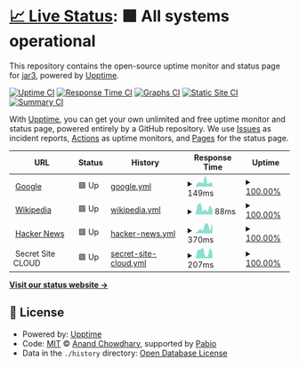 # [📈 Live Status](https://capatres.com.ar): <!--live status--> **🟩 All systems operational**

This repository contains the open-source uptime monitor and status page for [jar3](https://capatres.com.ar), powered by [Upptime](https://github.com/upptime/upptime).

[![Uptime CI](https://github.com/jar3/upptime/workflows/Uptime%20CI/badge.svg)](https://github.com/jar3/upptime/actions?query=workflow%3A%22Uptime+CI%22)
[![Response Time CI](https://github.com/jar3/upptime/workflows/Response%20Time%20CI/badge.svg)](https://github.com/jar3/upptime/actions?query=workflow%3A%22Response+Time+CI%22)
[![Graphs CI](https://github.com/jar3/upptime/workflows/Graphs%20CI/badge.svg)](https://github.com/jar3/upptime/actions?query=workflow%3A%22Graphs+CI%22)
[![Static Site CI](https://github.com/jar3/upptime/workflows/Static%20Site%20CI/badge.svg)](https://github.com/jar3/upptime/actions?query=workflow%3A%22Static+Site+CI%22)
[![Summary CI](https://github.com/jar3/upptime/workflows/Summary%20CI/badge.svg)](https://github.com/jar3/upptime/actions?query=workflow%3A%22Summary+CI%22)

With [Upptime](https://upptime.js.org), you can get your own unlimited and free uptime monitor and status page, powered entirely by a GitHub repository. We use [Issues](https://github.com/jar3/upptime/issues) as incident reports, [Actions](https://github.com/jar3/upptime/actions) as uptime monitors, and [Pages](https://capatres.com.ar) for the status page.

<!--start: status pages-->
<!-- This summary is generated by Upptime (https://github.com/upptime/upptime) -->
<!-- Do not edit this manually, your changes will be overwritten -->
<!-- prettier-ignore -->
| URL | Status | History | Response Time | Uptime |
| --- | ------ | ------- | ------------- | ------ |
| <img alt="" src="https://icons.duckduckgo.com/ip3/www.google.com.ico" height="13"> [Google](https://www.google.com) | 🟩 Up | [google.yml](https://github.com/jar3/upptime/commits/HEAD/history/google.yml) | <details><summary><img alt="Response time graph" src="./graphs/google/response-time-week.png" height="20"> 149ms</summary><br><a href="https://jar3.github.io/upptime/history/google"><img alt="Response time 109" src="https://img.shields.io/endpoint?url=https%3A%2F%2Fraw.githubusercontent.com%2Fjar3%2Fupptime%2FHEAD%2Fapi%2Fgoogle%2Fresponse-time.json"></a><br><a href="https://jar3.github.io/upptime/history/google"><img alt="24-hour response time 291" src="https://img.shields.io/endpoint?url=https%3A%2F%2Fraw.githubusercontent.com%2Fjar3%2Fupptime%2FHEAD%2Fapi%2Fgoogle%2Fresponse-time-day.json"></a><br><a href="https://jar3.github.io/upptime/history/google"><img alt="7-day response time 149" src="https://img.shields.io/endpoint?url=https%3A%2F%2Fraw.githubusercontent.com%2Fjar3%2Fupptime%2FHEAD%2Fapi%2Fgoogle%2Fresponse-time-week.json"></a><br><a href="https://jar3.github.io/upptime/history/google"><img alt="30-day response time 111" src="https://img.shields.io/endpoint?url=https%3A%2F%2Fraw.githubusercontent.com%2Fjar3%2Fupptime%2FHEAD%2Fapi%2Fgoogle%2Fresponse-time-month.json"></a><br><a href="https://jar3.github.io/upptime/history/google"><img alt="1-year response time 109" src="https://img.shields.io/endpoint?url=https%3A%2F%2Fraw.githubusercontent.com%2Fjar3%2Fupptime%2FHEAD%2Fapi%2Fgoogle%2Fresponse-time-year.json"></a></details> | <details><summary><a href="https://jar3.github.io/upptime/history/google">100.00%</a></summary><a href="https://jar3.github.io/upptime/history/google"><img alt="All-time uptime 100.00%" src="https://img.shields.io/endpoint?url=https%3A%2F%2Fraw.githubusercontent.com%2Fjar3%2Fupptime%2FHEAD%2Fapi%2Fgoogle%2Fuptime.json"></a><br><a href="https://jar3.github.io/upptime/history/google"><img alt="24-hour uptime 100.00%" src="https://img.shields.io/endpoint?url=https%3A%2F%2Fraw.githubusercontent.com%2Fjar3%2Fupptime%2FHEAD%2Fapi%2Fgoogle%2Fuptime-day.json"></a><br><a href="https://jar3.github.io/upptime/history/google"><img alt="7-day uptime 100.00%" src="https://img.shields.io/endpoint?url=https%3A%2F%2Fraw.githubusercontent.com%2Fjar3%2Fupptime%2FHEAD%2Fapi%2Fgoogle%2Fuptime-week.json"></a><br><a href="https://jar3.github.io/upptime/history/google"><img alt="30-day uptime 100.00%" src="https://img.shields.io/endpoint?url=https%3A%2F%2Fraw.githubusercontent.com%2Fjar3%2Fupptime%2FHEAD%2Fapi%2Fgoogle%2Fuptime-month.json"></a><br><a href="https://jar3.github.io/upptime/history/google"><img alt="1-year uptime 99.99%" src="https://img.shields.io/endpoint?url=https%3A%2F%2Fraw.githubusercontent.com%2Fjar3%2Fupptime%2FHEAD%2Fapi%2Fgoogle%2Fuptime-year.json"></a></details>
| <img alt="" src="https://icons.duckduckgo.com/ip3/en.wikipedia.org.ico" height="13"> [Wikipedia](https://en.wikipedia.org) | 🟩 Up | [wikipedia.yml](https://github.com/jar3/upptime/commits/HEAD/history/wikipedia.yml) | <details><summary><img alt="Response time graph" src="./graphs/wikipedia/response-time-week.png" height="20"> 88ms</summary><br><a href="https://jar3.github.io/upptime/history/wikipedia"><img alt="Response time 207" src="https://img.shields.io/endpoint?url=https%3A%2F%2Fraw.githubusercontent.com%2Fjar3%2Fupptime%2FHEAD%2Fapi%2Fwikipedia%2Fresponse-time.json"></a><br><a href="https://jar3.github.io/upptime/history/wikipedia"><img alt="24-hour response time 80" src="https://img.shields.io/endpoint?url=https%3A%2F%2Fraw.githubusercontent.com%2Fjar3%2Fupptime%2FHEAD%2Fapi%2Fwikipedia%2Fresponse-time-day.json"></a><br><a href="https://jar3.github.io/upptime/history/wikipedia"><img alt="7-day response time 88" src="https://img.shields.io/endpoint?url=https%3A%2F%2Fraw.githubusercontent.com%2Fjar3%2Fupptime%2FHEAD%2Fapi%2Fwikipedia%2Fresponse-time-week.json"></a><br><a href="https://jar3.github.io/upptime/history/wikipedia"><img alt="30-day response time 161" src="https://img.shields.io/endpoint?url=https%3A%2F%2Fraw.githubusercontent.com%2Fjar3%2Fupptime%2FHEAD%2Fapi%2Fwikipedia%2Fresponse-time-month.json"></a><br><a href="https://jar3.github.io/upptime/history/wikipedia"><img alt="1-year response time 207" src="https://img.shields.io/endpoint?url=https%3A%2F%2Fraw.githubusercontent.com%2Fjar3%2Fupptime%2FHEAD%2Fapi%2Fwikipedia%2Fresponse-time-year.json"></a></details> | <details><summary><a href="https://jar3.github.io/upptime/history/wikipedia">100.00%</a></summary><a href="https://jar3.github.io/upptime/history/wikipedia"><img alt="All-time uptime 100.00%" src="https://img.shields.io/endpoint?url=https%3A%2F%2Fraw.githubusercontent.com%2Fjar3%2Fupptime%2FHEAD%2Fapi%2Fwikipedia%2Fuptime.json"></a><br><a href="https://jar3.github.io/upptime/history/wikipedia"><img alt="24-hour uptime 100.00%" src="https://img.shields.io/endpoint?url=https%3A%2F%2Fraw.githubusercontent.com%2Fjar3%2Fupptime%2FHEAD%2Fapi%2Fwikipedia%2Fuptime-day.json"></a><br><a href="https://jar3.github.io/upptime/history/wikipedia"><img alt="7-day uptime 100.00%" src="https://img.shields.io/endpoint?url=https%3A%2F%2Fraw.githubusercontent.com%2Fjar3%2Fupptime%2FHEAD%2Fapi%2Fwikipedia%2Fuptime-week.json"></a><br><a href="https://jar3.github.io/upptime/history/wikipedia"><img alt="30-day uptime 100.00%" src="https://img.shields.io/endpoint?url=https%3A%2F%2Fraw.githubusercontent.com%2Fjar3%2Fupptime%2FHEAD%2Fapi%2Fwikipedia%2Fuptime-month.json"></a><br><a href="https://jar3.github.io/upptime/history/wikipedia"><img alt="1-year uptime 100.00%" src="https://img.shields.io/endpoint?url=https%3A%2F%2Fraw.githubusercontent.com%2Fjar3%2Fupptime%2FHEAD%2Fapi%2Fwikipedia%2Fuptime-year.json"></a></details>
| <img alt="" src="https://icons.duckduckgo.com/ip3/news.ycombinator.com.ico" height="13"> [Hacker News](https://news.ycombinator.com) | 🟩 Up | [hacker-news.yml](https://github.com/jar3/upptime/commits/HEAD/history/hacker-news.yml) | <details><summary><img alt="Response time graph" src="./graphs/hacker-news/response-time-week.png" height="20"> 370ms</summary><br><a href="https://jar3.github.io/upptime/history/hacker-news"><img alt="Response time 335" src="https://img.shields.io/endpoint?url=https%3A%2F%2Fraw.githubusercontent.com%2Fjar3%2Fupptime%2FHEAD%2Fapi%2Fhacker-news%2Fresponse-time.json"></a><br><a href="https://jar3.github.io/upptime/history/hacker-news"><img alt="24-hour response time 876" src="https://img.shields.io/endpoint?url=https%3A%2F%2Fraw.githubusercontent.com%2Fjar3%2Fupptime%2FHEAD%2Fapi%2Fhacker-news%2Fresponse-time-day.json"></a><br><a href="https://jar3.github.io/upptime/history/hacker-news"><img alt="7-day response time 370" src="https://img.shields.io/endpoint?url=https%3A%2F%2Fraw.githubusercontent.com%2Fjar3%2Fupptime%2FHEAD%2Fapi%2Fhacker-news%2Fresponse-time-week.json"></a><br><a href="https://jar3.github.io/upptime/history/hacker-news"><img alt="30-day response time 304" src="https://img.shields.io/endpoint?url=https%3A%2F%2Fraw.githubusercontent.com%2Fjar3%2Fupptime%2FHEAD%2Fapi%2Fhacker-news%2Fresponse-time-month.json"></a><br><a href="https://jar3.github.io/upptime/history/hacker-news"><img alt="1-year response time 335" src="https://img.shields.io/endpoint?url=https%3A%2F%2Fraw.githubusercontent.com%2Fjar3%2Fupptime%2FHEAD%2Fapi%2Fhacker-news%2Fresponse-time-year.json"></a></details> | <details><summary><a href="https://jar3.github.io/upptime/history/hacker-news">100.00%</a></summary><a href="https://jar3.github.io/upptime/history/hacker-news"><img alt="All-time uptime 100.00%" src="https://img.shields.io/endpoint?url=https%3A%2F%2Fraw.githubusercontent.com%2Fjar3%2Fupptime%2FHEAD%2Fapi%2Fhacker-news%2Fuptime.json"></a><br><a href="https://jar3.github.io/upptime/history/hacker-news"><img alt="24-hour uptime 100.00%" src="https://img.shields.io/endpoint?url=https%3A%2F%2Fraw.githubusercontent.com%2Fjar3%2Fupptime%2FHEAD%2Fapi%2Fhacker-news%2Fuptime-day.json"></a><br><a href="https://jar3.github.io/upptime/history/hacker-news"><img alt="7-day uptime 100.00%" src="https://img.shields.io/endpoint?url=https%3A%2F%2Fraw.githubusercontent.com%2Fjar3%2Fupptime%2FHEAD%2Fapi%2Fhacker-news%2Fuptime-week.json"></a><br><a href="https://jar3.github.io/upptime/history/hacker-news"><img alt="30-day uptime 100.00%" src="https://img.shields.io/endpoint?url=https%3A%2F%2Fraw.githubusercontent.com%2Fjar3%2Fupptime%2FHEAD%2Fapi%2Fhacker-news%2Fuptime-month.json"></a><br><a href="https://jar3.github.io/upptime/history/hacker-news"><img alt="1-year uptime 100.00%" src="https://img.shields.io/endpoint?url=https%3A%2F%2Fraw.githubusercontent.com%2Fjar3%2Fupptime%2FHEAD%2Fapi%2Fhacker-news%2Fuptime-year.json"></a></details>
| <img alt="" src="https://icons.duckduckgo.com/ip3/null.ico" height="13"> Secret Site CLOUD | 🟩 Up | [secret-site-cloud.yml](https://github.com/jar3/upptime/commits/HEAD/history/secret-site-cloud.yml) | <details><summary><img alt="Response time graph" src="./graphs/secret-site-cloud/response-time-week.png" height="20"> 207ms</summary><br><a href="https://jar3.github.io/upptime/history/secret-site-cloud"><img alt="Response time 1455" src="https://img.shields.io/endpoint?url=https%3A%2F%2Fraw.githubusercontent.com%2Fjar3%2Fupptime%2FHEAD%2Fapi%2Fsecret-site-cloud%2Fresponse-time.json"></a><br><a href="https://jar3.github.io/upptime/history/secret-site-cloud"><img alt="24-hour response time 108" src="https://img.shields.io/endpoint?url=https%3A%2F%2Fraw.githubusercontent.com%2Fjar3%2Fupptime%2FHEAD%2Fapi%2Fsecret-site-cloud%2Fresponse-time-day.json"></a><br><a href="https://jar3.github.io/upptime/history/secret-site-cloud"><img alt="7-day response time 207" src="https://img.shields.io/endpoint?url=https%3A%2F%2Fraw.githubusercontent.com%2Fjar3%2Fupptime%2FHEAD%2Fapi%2Fsecret-site-cloud%2Fresponse-time-week.json"></a><br><a href="https://jar3.github.io/upptime/history/secret-site-cloud"><img alt="30-day response time 1308" src="https://img.shields.io/endpoint?url=https%3A%2F%2Fraw.githubusercontent.com%2Fjar3%2Fupptime%2FHEAD%2Fapi%2Fsecret-site-cloud%2Fresponse-time-month.json"></a><br><a href="https://jar3.github.io/upptime/history/secret-site-cloud"><img alt="1-year response time 1455" src="https://img.shields.io/endpoint?url=https%3A%2F%2Fraw.githubusercontent.com%2Fjar3%2Fupptime%2FHEAD%2Fapi%2Fsecret-site-cloud%2Fresponse-time-year.json"></a></details> | <details><summary><a href="https://jar3.github.io/upptime/history/secret-site-cloud">100.00%</a></summary><a href="https://jar3.github.io/upptime/history/secret-site-cloud"><img alt="All-time uptime 99.94%" src="https://img.shields.io/endpoint?url=https%3A%2F%2Fraw.githubusercontent.com%2Fjar3%2Fupptime%2FHEAD%2Fapi%2Fsecret-site-cloud%2Fuptime.json"></a><br><a href="https://jar3.github.io/upptime/history/secret-site-cloud"><img alt="24-hour uptime 100.00%" src="https://img.shields.io/endpoint?url=https%3A%2F%2Fraw.githubusercontent.com%2Fjar3%2Fupptime%2FHEAD%2Fapi%2Fsecret-site-cloud%2Fuptime-day.json"></a><br><a href="https://jar3.github.io/upptime/history/secret-site-cloud"><img alt="7-day uptime 100.00%" src="https://img.shields.io/endpoint?url=https%3A%2F%2Fraw.githubusercontent.com%2Fjar3%2Fupptime%2FHEAD%2Fapi%2Fsecret-site-cloud%2Fuptime-week.json"></a><br><a href="https://jar3.github.io/upptime/history/secret-site-cloud"><img alt="30-day uptime 100.00%" src="https://img.shields.io/endpoint?url=https%3A%2F%2Fraw.githubusercontent.com%2Fjar3%2Fupptime%2FHEAD%2Fapi%2Fsecret-site-cloud%2Fuptime-month.json"></a><br><a href="https://jar3.github.io/upptime/history/secret-site-cloud"><img alt="1-year uptime 99.94%" src="https://img.shields.io/endpoint?url=https%3A%2F%2Fraw.githubusercontent.com%2Fjar3%2Fupptime%2FHEAD%2Fapi%2Fsecret-site-cloud%2Fuptime-year.json"></a></details>

<!--end: status pages-->

[**Visit our status website →**](https://capatres.com.ar)

## 📄 License

- Powered by: [Upptime](https://github.com/upptime/upptime)
- Code: [MIT](./LICENSE) © [Anand Chowdhary](https://anandchowdhary.com), supported by [Pabio](https://pabio.com)
- Data in the `./history` directory: [Open Database License](https://opendatacommons.org/licenses/odbl/1-0/)
